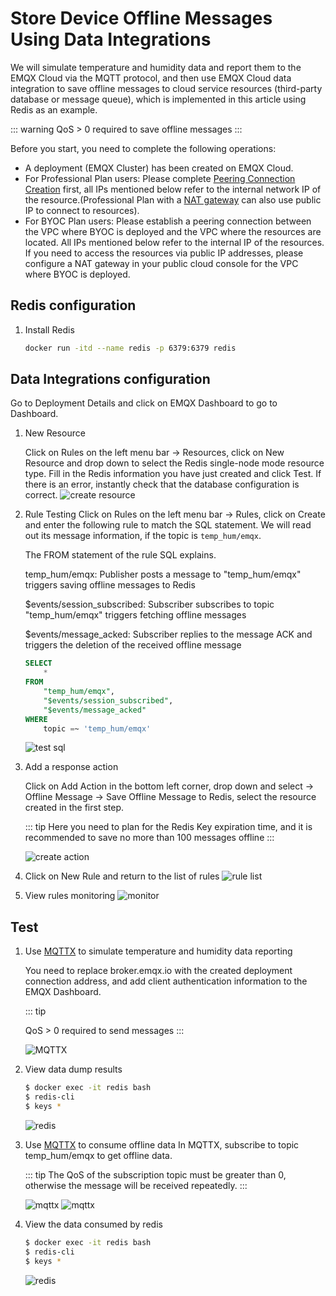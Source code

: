 # Store Device Offline Messages Using Data Integrations

We will simulate temperature and humidity data and report them to the EMQX Cloud via the MQTT protocol, and then use EMQX Cloud data integration to save offline messages to cloud service resources (third-party database or message queue), which is implemented in this article using Redis as an example.

::: warning
QoS > 0 required to save offline messages
:::

Before you start, you need to complete the following operations:

- A deployment (EMQX Cluster) has been created on EMQX Cloud.
- For Professional Plan users: Please complete [Peering Connection Creation](../deployments/vpc_peering.md) first, all IPs mentioned below refer to the internal network IP of the resource.(Professional Plan with a [NAT gateway](../vas/nat-gateway.md) can also use public IP to connect to resources).
- For BYOC Plan users: Please establish a peering connection between the VPC where BYOC is deployed and the VPC where the resources are located. All IPs mentioned below refer to the internal IP of the resources. If you need to access the resources via public IP addresses, please configure a NAT gateway in your public cloud console for the VPC where BYOC is deployed.

## Redis configuration

1. Install Redis

   ```bash
   docker run -itd --name redis -p 6379:6379 redis
   ```

## Data Integrations configuration

Go to Deployment Details and click on EMQX Dashboard to go to Dashboard.

1. New Resource

   Click on Rules on the left menu bar → Resources, click on New Resource and drop down to select the Redis single-node mode resource type. Fill in the Redis information you have just created and click Test. If there is an error, instantly check that the database configuration is correct.
   ![create resource](./_assets/redis_create_resource.png)

2. Rule Testing
   Click on Rules on the left menu bar → Rules, click on Create and enter the following rule to match the SQL statement. We will read out its message information, if the topic is `temp_hum/emqx`.

   The FROM statement of the rule SQL explains.

   temp_hum/emqx: Publisher posts a message to "temp_hum/emqx" triggers saving offline messages to Redis

   $events/session_subscribed: Subscriber subscribes to topic "temp_hum/emqx" triggers fetching offline messages

   $events/message_acked: Subscriber replies to the message ACK and triggers the deletion of the received offline message

   ```sql
   SELECT
       *
   FROM
       "temp_hum/emqx",
       "$events/session_subscribed",
       "$events/message_acked"
   WHERE
       topic =~ 'temp_hum/emqx'
   ```

   ![test sql](./_assets/offonline_sql_test.png)

3. Add a response action

   Click on Add Action in the bottom left corner, drop down and select → Offline Message → Save Offline Message to Redis, select the resource created in the first step.

   ::: tip
   Here you need to plan for the Redis Key expiration time, and it is recommended to save no more than 100 messages offline
   :::

   ![create action](./_assets/offonline_redis_action.png)

4. Click on New Rule and return to the list of rules
   ![rule list](./_assets/view_rule_engine_offonline_redis.png)

5. View rules monitoring
   ![monitor](./_assets/view_monitor_offonline_redis.png)

## Test

1. Use [MQTTX](https://mqttx.app/) to simulate temperature and humidity data reporting

   You need to replace broker.emqx.io with the created deployment connection address, and add client authentication information to the EMQX Dashboard.

   ::: tip

   QoS > 0 required to send messages
   :::

   ![MQTTX](./_assets/mqttx_offonline_publish.png)

2. View data dump results

    ```bash
    $ docker exec -it redis bash
    $ redis-cli
    $ keys *
    ```

   ![redis](./_assets/offonline_redis_query_result.png)

3. Use [MQTTX](https://mqttx.app/) to consume offline data
   In MQTTX, subscribe to topic temp_hum/emqx to get offline data.

   ::: tip
   The QoS of the subscription topic must be greater than 0, otherwise the message will be received repeatedly.
   :::

   ![mqttx](./_assets/mqttx_offonline_message.png)
   ![mqttx](./_assets/mqttx_offonline_message2.png)

4. View the data consumed by redis

   ```bash
   $ docker exec -it redis bash
   $ redis-cli
   $ keys *
   ```

   ![redis](./_assets/offonline_redis_query_result2.png)
